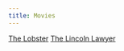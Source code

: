 ```yaml
---
title: Movies
---
```


[The Lobster](/movies/the-lobster)
[The Lincoln Lawyer](/movies/the-lincoln-lawyer)
